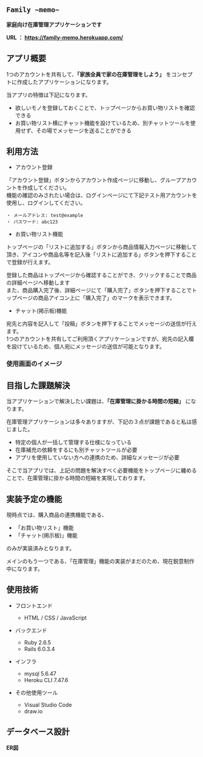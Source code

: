 ## `Family ~memo~`

__家庭向け在庫管理アプリケーションです__

__URL ： https://family-memo.herokuapp.com/__

## アプリ概要

1つのアカウントを共有して、__「家族全員で家の在庫管理をしよう」__ をコンセプトに作成したアプリケーションになります。

当アプリの特徴は下記になります。

- 欲しいモノを登録しておくことで、トップページからお買い物リストを確認できる
- お買い物リスト横にチャット機能を設けているため、別チャットツールを使用せず、その場でメッセージを送ることができる

## 利用方法

- アカウント登録

「アカウント登録」ボタンからアカウント作成ページに移動し、グループアカウントを作成してください。<br>
機能の確認のみされたい場合は、ログインページにて下記テスト用アカウントを使用し、ログインしてください。

    ・ メールアドレス: test@example
    ・ パスワード: abc123

- お買い物リスト機能

トップページの「リストに追加する」ボタンから商品情報入力ページに移動して頂き、アイコンや商品名等を記入後「リストに追加する」ボタンを押下することで登録が行えます。

登録した商品はトップページから確認することができ、クリックすることで商品の詳細ページへ移動します<br>
また、商品購入完了後、詳細ページにて「購入完了」ボタンを押下することでトップページの商品アイコン上に「購入完了」のマークを表示できます。

- チャット(掲示板)機能

宛先と内容を記入して「投稿」ボタンを押下することでメッセージの送信が行えます。<br>
1つのアカウントを共有してご利用頂くアプリケーションですが、宛先の記入欄を設けているため、個人宛にメッセージの送信が可能となります。


### 使用画面のイメージ

## 目指した課題解決

当アプリケーションで解決したい課題は、__「在庫管理に掛かる時間の短縮」__ になります。

在庫管理アプリケーションは多々ありますが、下記の３点が課題であると私は感じました。

- 特定の個人が一括して管理する仕様になっている
- 在庫補充の依頼をするにも別チャットツールが必要
- アプリを使用していない方への連携のため、詳細なメッセージが必要

そこで当アプリでは、上記の問題を解決すべく必要機能をトップページに纏めることで、在庫管理に掛かる時間の短縮を実現しております。

## 実装予定の機能
現時点では、購入商品の連携機能である、
- 「お買い物リスト」機能
- 「チャット(掲示板)」機能

のみが実装済みとなります。

メインのもう一つである、「在庫管理」機能の実装がまだのため、現在鋭意制作中になります。

## 使用技術
- フロントエンド

  - HTML / CSS / JavaScript

- バックエンド

  - Ruby 2.6.5
  - Rails 6.0.3.4

- インフラ

  - mysql 5.6.47
  - Heroku CLI 7.47.6

- その他使用ツール

  - Visual Studio Code
  - draw.io

## データベース設計

__ER図__
